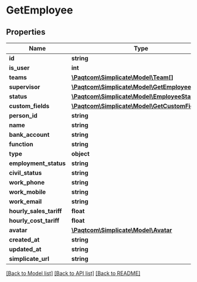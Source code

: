 # GetEmployee

## Properties

 Name                    | Type                                                                | Description | Notes      
-------------------------|---------------------------------------------------------------------|-------------|------------
 **id**                  | **string**                                                          |             | [optional] 
 **is_user**             | **int**                                                             |             | [optional] 
 **teams**               | [**\Paqtcom\Simplicate\Model\Team[]**](Team.md)                         |             | [optional] 
 **supervisor**          | [**\Paqtcom\Simplicate\Model\GetEmployeeSimple**](GetEmployeeSimple.md) |             | [optional] 
 **status**              | [**\Paqtcom\Simplicate\Model\EmployeeStatus**](EmployeeStatus.md)       |             | [optional] 
 **custom_fields**       | [**\Paqtcom\Simplicate\Model\GetCustomField[]**](GetCustomField.md)     |             | [optional] 
 **person_id**           | **string**                                                          |             | [optional] 
 **name**                | **string**                                                          |             | [optional] 
 **bank_account**        | **string**                                                          |             | [optional] 
 **function**            | **string**                                                          |             | [optional] 
 **type**                | **object**                                                          |             | [optional] 
 **employment_status**   | **string**                                                          |             | [optional] 
 **civil_status**        | **string**                                                          |             | [optional] 
 **work_phone**          | **string**                                                          |             | [optional] 
 **work_mobile**         | **string**                                                          |             | [optional] 
 **work_email**          | **string**                                                          |             | [optional] 
 **hourly_sales_tariff** | **float**                                                           |             | [optional] 
 **hourly_cost_tariff**  | **float**                                                           |             | [optional] 
 **avatar**              | [**\Paqtcom\Simplicate\Model\Avatar**](Avatar.md)                       |             | [optional] 
 **created_at**          | **string**                                                          |             | [optional] 
 **updated_at**          | **string**                                                          |             | [optional] 
 **simplicate_url**      | **string**                                                          |             | [optional] 

[[Back to Model list]](../README.md#documentation-for-models) [[Back to API list]](../README.md#documentation-for-api-endpoints) [[Back to README]](../README.md)


